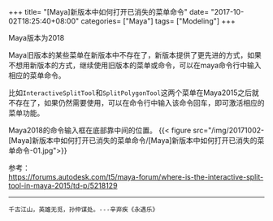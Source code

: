+++
title= "[Maya]新版本中如何打开已消失的菜单命令"
date= "2017-10-02T18:25:40+08:00"
categories= ["Maya"]
tags= ["Modeling"]
+++

Maya版本为2018

Maya旧版本的某些菜单在新版本中不存在了，新版本提供了更先进的方式，如果不想用新版本的方式，继续使用旧版本的菜单或命令，可以在maya命令行中输入相应的菜单命令。

比如`InteractiveSplitTool`和`SplitPolygonTool`这两个菜单在Maya2015之后就不存在了，如果仍然需要使用，可以在命令行中输入该命令回车，即可激活相应的菜单功能。

Maya2018的命令输入框在底部靠中间的位置。
{{< figure src="/img/20171002-[Maya]新版本中如何打开已消失的菜单命令/[Maya]新版本中如何打开已消失的菜单命令-01.jpg">}}

参考：  
https://forums.autodesk.com/t5/maya-forum/where-is-the-interactive-split-tool-in-maya-2015/td-p/5218129

***
`千古江山，英雄无觅，孙仲谋处。---辛弃疾《永遇乐》`